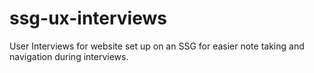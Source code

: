# ssg-ux-interviews
User Interviews for website set up on an SSG for easier note taking and navigation during interviews.
